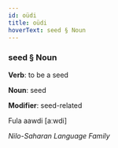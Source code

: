 ```yaml
---
id: oüdi
title: oüdi
hoverText: seed § Noun
---
```


### seed § Noun

**Verb**: to be a seed

**Noun**: seed

**Modifier**: seed-related

Fula aawdi [aːwdi]

*Nilo-Saharan Language Family*
